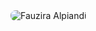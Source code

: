 <img src="https://zira.my.id/api/og" alt="Fauzira Alpiandi" style="border-radius: 8px; pointer-events: none;">
